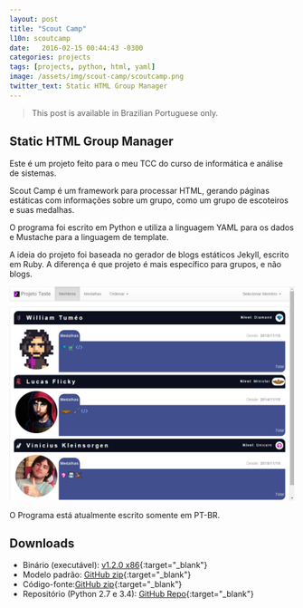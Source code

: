 ```yaml
---
layout: post
title: "Scout Camp"
l10n: scoutcamp
date:   2016-02-15 00:44:43 -0300
categories: projects
tags: [projects, python, html, yaml]
image: /assets/img/scout-camp/scoutcamp.png
twitter_text: Static HTML Group Manager
---
```


>This post is available in Brazilian Portuguese only.

## Static HTML Group Manager

Este é um projeto feito para o meu TCC do curso de informática e análise de sistemas.

Scout Camp é um framework para processar HTML, gerando páginas estáticas com informações sobre um grupo, como um grupo de escoteiros e suas medalhas.

O programa foi escrito em Python e utiliza a linguagem YAML para os dados e Mustache para a linguagem de template.

A ideia do projeto foi baseada no gerador de blogs estáticos Jekyll, escrito em Ruby. A diferença é que projeto é mais específico para grupos, e não blogs.

![Scout Camp Template](/assets/img/scout-camp/camp-temp.png)

O Programa está atualmente escrito somente em PT-BR.

## Downloads

- Binário (executável): [v1.2.0 x86](https://github.com/williamd1k0/scout-camp/releases/download/v1.2.0/scout-camp-1.2.0-x86.7z.exe){:target="_blank"}
- Modelo padrão: [GitHub zip](https://github.com/williamd1k0/scout-camp-template/archive/master.zip){:target="_blank"}
- Código-fonte:[GitHub zip](https://github.com/williamd1k0/scout-camp/archive/master.zip){:target="_blank"}
- Repositório (Python 2.7 e 3.4): [GitHub Repo](https://github.com/williamd1k0/scout-camp){:target="_blank"}
